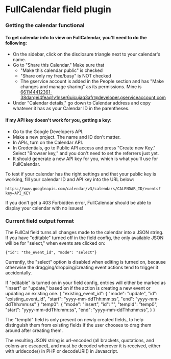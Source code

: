 # FullCalendar field plugin

### Getting the calendar functional

#### To get calendar info to view on FullCalendar, you'll need to do the following:

 * On the sidebar, click on the disclosure triangle next to your calendar's name. 
 * Go to "Share this Calendar." Make sure that
     * "Make this calendar public" is checked
     * "Share only my free/busy" is NOT checked
     * The gservice account is added in the People section and has "Make changes and manage sharing" as its permissions. Mine is 
    661144412361-38darqei4feaq1v1nser6uicujaq3afr@developer.gserviceaccount.com
 * Under "Calendar details," go down to Calendar address and copy whatever it has as your Calendar ID in the parentheses.

#### If my API key doesn't work for you, getting a key:
 * Go to the Google Developers API.
 * Make a new project. The name and ID don't matter.
 * In APIs, turn on the Calendar API.
 * In Credentials, go to Public API access and press "Create new Key." Select "Browser key," and you don't need to set the referrers just yet.
 * It should generate a new API key for you, which is what you'll use for FullCalendar.

To test if your calendar has the right settings and that your public key is working, fill your calendar ID and API key into the URL below:

	https://www.googleapis.com/calendar/v3/calendars/CALENDAR_ID/events?key=API_KEY

If you don't get a 403 Forbidden error, FullCalendar should be able to display your calendar with no issues!

### Current field output format

The FullCal field turns all changes made to the calendar into a JSON string. If you have "editable" turned off in the field config, the only available JSON will be for "select," when events are clicked on:

	{"id": "the_event_id", "mode": "select"}

Currently, the "select" option is disabled when editing is turned on, because otherwise the dragging/dropping/creating event actions tend to trigger it accidentally.

If "editable" is turned on in your field config, entries will either be marked as "insert" or "update," based on if the action is creating a new event or updating an existing one.
	{
		"existing_event_id": {
			"mode": "update",
			"id": "existing_event_id",
			"start": "yyyy-mm-ddThh:mm:ss",
			"end": "yyyy-mm-ddThh:mm:ss"
		}
		"temp0": {
			"mode": "insert",
			"id": "",
			"tempId": "temp0",
			"start": "yyyy-mm-ddThh:mm:ss",
			"end": "yyyy-mm-ddThh:mm:ss",
		}
	}
	
The "tempId" field is only present on newly created fields, to help distinguish them from existing fields if the user chooses to drag them around after creating them.

The resulting JSON string is url-encoded (all brackets, quotations, and colons are escaped), and must be decoded wherever it is received, either with urldecode() in PHP or decodeURI() in Javascript.